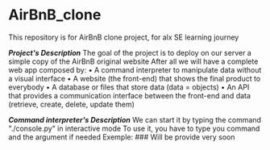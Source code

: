 # AirBnB_clone
This repository is for AirBnB clone project, for alx SE learning journey


***Project's Description***
	The goal of the project is to deploy on our server a simple copy of
	the AirBnB original website
	After all we will have a complete web app  composed by:
	  • A command interpreter to manipulate data without a visual interface
	  • A website (the front-end) that shows the final product to everybody
	  • A database or files that store data (data = objects)
	  • An API that provides a communication interface between
	  	the front-end and data (retrieve, create, delete, update them)

***Command interpreter's Description***
	We can start it by typing the command "./console.py" in interactive mode
	To use it, you have to type you command and the argument if needed
	   Exemple: ### Will be provide very soon

